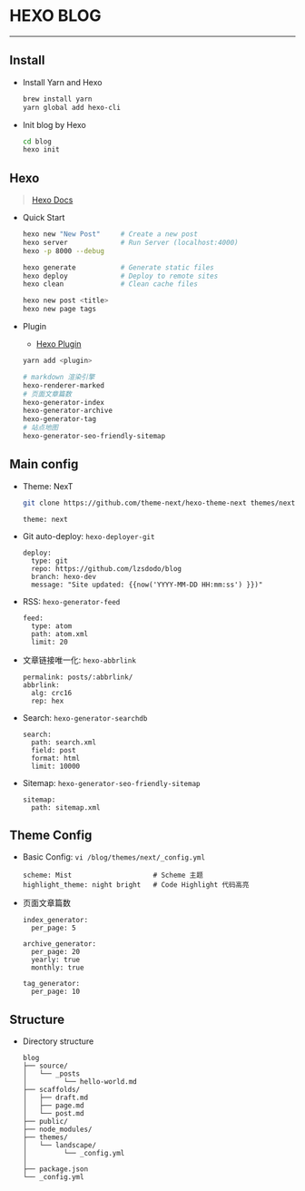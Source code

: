 # HEXO BLOG
---

## Install

- Install Yarn and Hexo

    ```bash
    brew install yarn
    yarn global add hexo-cli
    ```

- Init blog by Hexo

    ```bash
    cd blog
    hexo init
    ```

## Hexo
> [Hexo Docs](https://hexo.io/docs/)

- Quick Start

    ```bash
    hexo new "New Post"     # Create a new post
    hexo server             # Run Server (localhost:4000)
    hexo -p 8000 --debug
    
    hexo generate           # Generate static files
    hexo deploy             # Deploy to remote sites
    hexo clean              # Clean cache files

    hexo new post <title> 
    hexo new page tags
    ```

- Plugin
    - [Hexo Plugin](https://hexo.io/plugins/)

    ```bash
    yarn add <plugin>
    ```

    ```bash
    # markdown 渲染引擎
    hexo-renderer-marked
    # 页面文章篇数
    hexo-generator-index
    hexo-generator-archive
    hexo-generator-tag
    # 站点地图
    hexo-generator-seo-friendly-sitemap
    ```

## Main config

- Theme: NexT

    ```bash
    git clone https://github.com/theme-next/hexo-theme-next themes/next
    ```

    ```
    theme: next
    ```

- Git auto-deploy: `hexo-deployer-git`

    ```
    deploy:
      type: git
      repo: https://github.com/lzsdodo/blog
      branch: hexo-dev
      message: "Site updated: {{now('YYYY-MM-DD HH:mm:ss') }})"
    ```

- RSS: `hexo-generator-feed`

    ```
    feed:
      type: atom
      path: atom.xml
      limit: 20
    ```

- 文章链接唯一化: `hexo-abbrlink` 

    ```
    permalink: posts/:abbrlink/
    abbrlink:
      alg: crc16
      rep: hex
    ```

- Search: `hexo-generator-searchdb`

    ```
    search:
      path: search.xml
      field: post
      format: html
      limit: 10000
    ```

- Sitemap: `hexo-generator-seo-friendly-sitemap`

    ```
    sitemap:
      path: sitemap.xml
    ```

## Theme Config

- Basic Config: `vi /blog/themes/next/_config.yml`

    ```
    scheme: Mist                    # Scheme 主题
    highlight_theme: night bright   # Code Highlight 代码高亮
    ```


- 页面文章篇数

    ```
    index_generator:
      per_page: 5

    archive_generator:
      per_page: 20
      yearly: true
      monthly: true

    tag_generator:
      per_page: 10
    ```

## Structure

- Directory structure
    
    ```
    blog
    ├── source/
    │   └── _posts
    │         └── hello-world.md
    ├── scaffolds/
    │   ├── draft.md
    │   ├── page.md
    │   └── post.md
    ├── public/
    ├── node_modules/
    ├── themes/
    │   └── landscape/
    │         └── _config.yml
    │
    ├── package.json
    └── _config.yml
    ```

